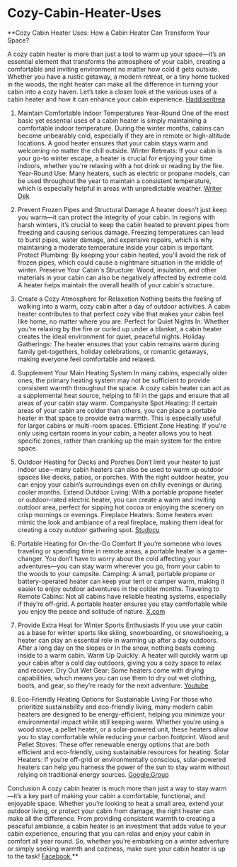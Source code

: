 # Cozy-Cabin-Heater-Uses

**Cozy Cabin Heater Uses: How a Cabin Heater Can Transform Your Space?

A cozy cabin heater is more than just a tool to warm up your space—it’s an essential element that transforms the atmosphere of your cabin, creating a comfortable and inviting environment no matter how cold it gets outside. Whether you have a rustic getaway, a modern retreat, or a tiny home tucked in the woods, the right heater can make all the difference in turning your cabin into a cozy haven. Let’s take a closer look at the various uses of a cabin heater and how it can enhance your cabin experience. [Haddiseritrea](https://haddaseritrea.com/forums/discussion/cozy-cabin-heater-customer-reviews/)

1. Maintain Comfortable Indoor Temperatures Year-Round
One of the most basic yet essential uses of a cabin heater is simply maintaining a comfortable indoor temperature. During the winter months, cabins can become unbearably cold, especially if they are in remote or high-altitude locations. A good heater ensures that your cabin stays warm and welcoming no matter the chill outside.
Winter Retreats: If your cabin is your go-to winter escape, a heater is crucial for enjoying your time indoors, whether you're relaxing with a hot drink or reading by the fire.
Year-Round Use: Many heaters, such as electric or propane models, can be used throughout the year to maintain a consistent temperature, which is especially helpful in areas with unpredictable weather. [Writer Dek](https://writer.dek-d.com/dek-d/writer/view.php?id=2601747)

2. Prevent Frozen Pipes and Structural Damage
A heater doesn’t just keep you warm—it can protect the integrity of your cabin. In regions with harsh winters, it’s crucial to keep the cabin heated to prevent pipes from freezing and causing serious damage. Freezing temperatures can lead to burst pipes, water damage, and expensive repairs, which is why maintaining a moderate temperature inside your cabin is important.
Protect Plumbing: By keeping your cabin heated, you’ll avoid the risk of frozen pipes, which could cause a nightmare situation in the middle of winter.
Preserve Your Cabin's Structure: Wood, insulation, and other materials in your cabin can also be negatively affected by extreme cold. A heater helps maintain the overall health of your cabin's structure. 

3. Create a Cozy Atmosphere for Relaxation
Nothing beats the feeling of walking into a warm, cozy cabin after a day of outdoor activities. A cabin heater contributes to that perfect cozy vibe that makes your cabin feel like home, no matter where you are.
Perfect for Quiet Nights In: Whether you’re relaxing by the fire or curled up under a blanket, a cabin heater creates the ideal environment for quiet, peaceful nights.
Holiday Gatherings: The heater ensures that your cabin remains warm during family get-togethers, holiday celebrations, or romantic getaways, making everyone feel comfortable and relaxed.

4. Supplement Your Main Heating System
In many cabins, especially older ones, the primary heating system may not be sufficient to provide consistent warmth throughout the space. A cozy cabin heater can act as a supplemental heat source, helping to fill in the gaps and ensure that all areas of your cabin stay warm. Companysite
Spot Heating: If certain areas of your cabin are colder than others, you can place a portable heater in that space to provide extra warmth. This is especially useful for larger cabins or multi-room spaces.
Efficient Zone Heating: If you're only using certain rooms in your cabin, a heater allows you to heat specific zones, rather than cranking up the main system for the entire space.

5. Outdoor Heating for Decks and Porches
Don’t limit your heater to just indoor use—many cabin heaters can also be used to warm up outdoor spaces like decks, patios, or porches. With the right outdoor heater, you can enjoy your cabin’s surroundings even on chilly evenings or during cooler months.
Extend Outdoor Living: With a portable propane heater or outdoor-rated electric heater, you can create a warm and inviting outdoor area, perfect for sipping hot cocoa or enjoying the scenery on crisp mornings or evenings.
Fireplace Heaters: Some heaters even mimic the look and ambiance of a real fireplace, making them ideal for creating a cozy outdoor gathering spot. [Studocu](https://www.studocu.com/in/document/nirmala-college/artificial-intelligence/cozy-cabin-heater-reviews-and-complaint-what-customers-are-saying/116358919?method=view) 

6. Portable Heating for On-the-Go Comfort
If you’re someone who loves traveling or spending time in remote areas, a portable heater is a game-changer. You don’t have to worry about the cold affecting your adventures—you can stay warm wherever you go, from your cabin to the woods to your campsite.
Camping: A small, portable propane or battery-operated heater can keep your tent or camper warm, making it easier to enjoy outdoor adventures in the colder months.
Traveling to Remote Cabins: Not all cabins have reliable heating systems, especially if they’re off-grid. A portable heater ensures you stay comfortable while you enjoy the peace and solitude of nature. [X.com](https://x.com/bhramandev20/status/1883818780817789307)

7. Provide Extra Heat for Winter Sports Enthusiasts
If you use your cabin as a base for winter sports like skiing, snowboarding, or snowshoeing, a heater can play an essential role in warming up after a day outdoors. After a long day on the slopes or in the snow, nothing beats coming inside to a warm cabin.
Warm Up Quickly: A heater will quickly warm up your cabin after a cold day outdoors, giving you a cozy space to relax and recover.
Dry Out Wet Gear: Some heaters come with drying capabilities, which means you can use them to dry out wet clothing, boots, and gear, so they’re ready for the next adventure. [Youtube](https://youtu.be/ADw4VoGHcLc)

8. Eco-Friendly Heating Options for Sustainable Living
For those who prioritize sustainability and eco-friendly living, many modern cabin heaters are designed to be energy-efficient, helping you minimize your environmental impact while still keeping warm. Whether you’re using a wood stove, a pellet heater, or a solar-powered unit, these heaters allow you to stay comfortable while reducing your carbon footprint.
Wood and Pellet Stoves: These offer renewable energy options that are both efficient and eco-friendly, using sustainable resources for heating.
Solar Heaters: If you’re off-grid or environmentally conscious, solar-powered heaters can help you harness the power of the sun to stay warm without relying on traditional energy sources. [Google.Group](https://groups.google.com/u/0/g/cozy-cabin-heater-buy/c/HYvUvpBegIo)

Conclusion
A cozy cabin heater is much more than just a way to stay warm—it’s a key part of making your cabin a comfortable, functional, and enjoyable space. Whether you’re looking to heat a small area, extend your outdoor living, or protect your cabin from damage, the right heater can make all the difference. From providing consistent warmth to creating a peaceful ambiance, a cabin heater is an investment that adds value to your cabin experience, ensuring that you can relax and enjoy your cabin in comfort all year round.
So, whether you’re embarking on a winter adventure or simply seeking warmth and coziness, make sure your cabin heater is up to the task! [Facebook
](https://www.facebook.com/ReviewsCozyCabinHeater/)
**
